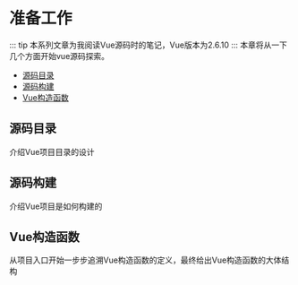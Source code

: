 # 准备工作
::: tip
本系列文章为我阅读Vue源码时的笔记，Vue版本为2.6.10
:::
本章将从一下几个方面开始vue源码探索。
- [源码目录](/blog/vue/v2/prepare/directory)
- [源码构建](/blog/vue/v2/prepare/build)
- [Vue构造函数](/blog/vue/v2/prepare/constructor)

## 源码目录
介绍Vue项目目录的设计

## 源码构建
介绍Vue项目是如何构建的

## Vue构造函数
从项目入口开始一步步追溯Vue构造函数的定义，最终给出Vue构造函数的大体结构
